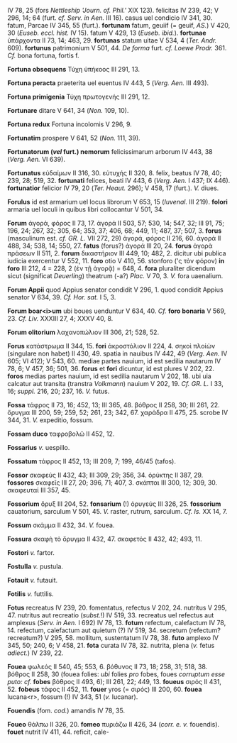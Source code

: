 IV 78, 25 (fors *Nettleship 'Journ. of. Phil.'* XIX 123). felicitas IV
239, 42; V 296, 14; 64 (furt. *cf. Serv. in Aen.* III 16). casus uel
condicio IV 341, 30. fatum, Parcae IV 345, 55 (furt.). **fortunam**
fatum, geuiif (= geuif, *AS.*) V 420, 30 (*Euseb. eccl. hist.* IV 15).
fatum V 429, 13 (*Euseb. ibid.*). **fortunae** ὑπάρχοντα II 73, 14; 463,
29. **fortunas** statum uitae V 534, 4 (*Ter. Andr.* 609).
**fortunus** patrimonium V 501, 44. *De forma* furt. *cf. Loewe Prodr.*
361. *Cf.* bona fortuna, fortis f.

**Fortuna obsequens** Τύχη ὑπήκοος III 291, 13.

**Fortuna peracta** praeterita uel euentus IV 443, 5 (*Verg. Aen.* III
493).

**Fortuna primigenia** Τύχη πρωτογενής III 291, 12.

**Fortunare** ditare V 641, 34 (*Non.* 109, 10).

**Fortuna redux** Fortuna incolomis V 296, 9.

**Fortunatim** prospere V 641, 52 (*Non.* 111, 39).

**Fortunatorum (*vel* furt.) nemorum** felicissimarum arborum IV
443, 38 (*Verg. Aen.* VI 639).

**Fortunatus** εὐδαίμων II 316, 30. εὐτυχής II 320, 8. felix, beatus IV
78, 40; 239, 28; 519, 32. **fortunati** felices, beati IV 443, 6
(*Verg. Aen.* I 437; IX 446). **fortunatior** felicior IV 79, 20
(*Ter. Heaut.* 296); V 458, 17 (furt.). *V.* diues.

**Forulus** id est armarium uel locus librorum V 653, 15 (*Iuvenal.* III
219). **folori** armaria uel loculi in quibus libri collocantur V 501,
34.

**Forum** ἀγορά, φόρος II 73, 17. ἀγορά II 503, 57; 530, 14; 547, 32;
III 91, 75; 196, 24; 267, 32; 305, 64; 353, 37; 406, 68; 449, 11; 487,
37; 507, 3. **forus** (masculinum est. *cf. GR. L.* VII 272, 29) ἀγορά,
φόρος II 216, 60. ἀγορά II 488, 34; 538, 14; 550, 27. **fatus** (forus?)
ἀγορά III 20, 24. **forus** ἀγορὰ πράσεων II 511, 2. **forum**
δικαστήριον III 449, 10; 482, 2. dicitur ubi publica iudicia exercentur
V 552, 11. **foro** otio V 410, 56. stonforo ('ς τὸν φόρον) **in foro**
III 212, 4 = 228, 2 (ἐν τῇ ἀγορᾷ) = 648, 4. **fora** pluraliter dicendum
sicut (significat *Deuerling*) theatrum (-a?) *Plac.* V 70, 3. *V.* fora
uaenalium.

**Forum Appii** quod Appius senator condidit V 296, 1. quod condidit
Appius senator V 634, 39. *Cf. Hor. sat.* I 5, 3.

**Forum boar\<i\>um** ubi boues uenduntur V 634, 40. *Cf.* **foro
bonaria** V 569, 23. *Cf. Liv.* XXXIII 27, 4; XXXV 40, 8.

**Forum olitorium** λαχανοπώλιον III 306, 21; 528, 52.

**Forus** κατάστρωμα II 344, 15. **fori** ἀκροστόλιον II 224, 4. σηκοὶ
πλοίὼν (singulare non habet) II 430, 49. spatia in nauibus IV 442, 49
(*Verg. Aen.* IV 605; VI 412); V 543, 60. mediae partes nauium, id est
sedilia nautarum IV 78, 6; V 457, 36; 501, 36. **forus** et **fori**
dicuntur, id est plures V 202, 22. **foros** medias partes nauium, id
est sedilia nautarum V 202, 18. ubi uia calcatur aut transita (transtra
*Volkmann*) nauium V 202, 19. *Cf. GR. L.* I 33, 16; *suppl.* 216, 20;
237, 16. *V.* futus.

**Fossa** τάφρος II 73, 16; 452, 13; III 365, 48. βόθρος II 258, 30; III
261, 22. ὄρυγμα III 200, 59; 259, 52; 261, 23; 342, 67. χαράδρα II 475,
25. scrobe IV 344, 31. *V.* expeditio, fossum.

**Fossam duco** ταφροβολῶ II 452, 12.

**Fossarius** *v.* uespillo.

**Fossatum** τάφρος II 452, 13; III 209, 7; 199, 46/45 (tafos).

**Fossor** σκαφεύς II 432, 43; III 309, 29; 356, 34. ὀρύκτης II 387, 29.
**fossores** σκαφεῖς III 27, 20; 396, 71; 407, 3. σκάπται III 300, 12;
309, 30. σκαφευταί III 357, 45.

**Fossorium** ὄρυξ III 204, 52. **fonsarium** (!) ὀρυγεύς III 326, 25.
**fossorium** cauatorium, sarculum V 501, 45. *V.* raster, rutrum,
sarculum. *Cf. Is.* XX 14, 7.

**Fossum** σκάμμα II 432, 34. *V.* fouea.

**Fossura** σκαφὴ τὸ ὄρυγμα II 432, 47. σκαφετός II 432, 42; 493, 11.

**Fostori** *v.* fartor.

**Fostulla** *v.* pustula.

**Fotauit** *v.* futauit.

**Fotilis** *v.* futtilis.

**Fotus** recreatus IV 239, 20. fomentatus, refectus V 202, 24. nutritus
V 295, 47. nutritus aut recreatio (*subst.*!) IV 519, 33. recreatus uel
refectus aut amplexus (*Serv. in Aen.* I 692) IV 78, 13. **fotum**
refectum, calefactum IV 78, 14. refectum, calefactum aut quietum (?) IV
519, 34. secretum (refectum? recreatum?) V 295, 58. mollitum,
sustentatum IV 78, 38. **futo** amplexo IV 345, 50; 240, 6; V 458, 21.
**fota** curata IV 78, 32. nutrita, plena (*v.* fetus *adiect.*) IV 239,
22.

**Fouea** φωλεός II 540, 45; 553, 6. βόθυνος II 73, 18; 258, 31; 518,
38. βόθρος II 258, 30 (fouea folies: *ubi* folies *pro* fobes, foues
*corruptum esse puto: cf.* **fobes** βόθρος II 493, 6); III 261, 22;
449, 13. **foueus** σιρός II 431, 52. **fobeus** τάφος II 452, 11.
**fouer** yros (= σιρός) III 200, 60. **fouea** lucana\<r\>, fossum (!)
IV 343, 51 (*v.* lucanar).

**Fouendis** (fom. *cod.*) amandis IV 78, 35.

**Foueo** θάλπω II 326, 20. **fomeo** πυριάζω II 426, 34 (*corr. e.*
*v.* fouendis). **fouet** nutrit IV 411, 44. reficit, cale-
